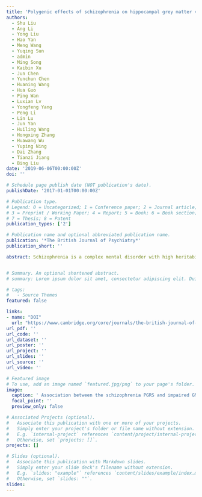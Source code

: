 ```yaml
---
title: 'Polygenic effects of schizophrenia on hippocampal grey matter volume and hippocampus–medial prefrontal cortex functional connectivity'
authors:
  - Shu Liu
  - Ang Li
  - Yong Liu
  - Hao Yan
  - Meng Wang
  - Yuqing Sun
  - admin
  - Ming Song
  - Kaibin Xu
  - Jun Chen
  - Yunchun Chen
  - Huaning Wang
  - Hua Guo
  - Ping Wan
  - Luxian Lv
  - Yongfeng Yang
  - Peng Li
  - Lin Lu
  - Jun Yan
  - Huiling Wang
  - Hongxing Zhang
  - Huawang Wu
  - Yuping Ning
  - Dai Zhang
  - Tianzi Jiang
  - Bing Liu
date: '2019-06-06T00:00:00Z'
doi: ''

# Schedule page publish date (NOT publication's date).
publishDate: '2017-01-01T00:00:00Z'

# Publication type.
# Legend: 0 = Uncategorized; 1 = Conference paper; 2 = Journal article;
# 3 = Preprint / Working Paper; 4 = Report; 5 = Book; 6 = Book section;
# 7 = Thesis; 8 = Patent
publication_types: ['2']

# Publication name and optional abbreviated publication name.
publication: '*The British Journal of Psychiatry*'
publication_short: ''

abstract: Schizophrenia is a complex mental disorder with high heritability and polygenic inheritance. Multimodal neuroimaging studies have also indicated that abnormalities of brain structure and function are a plausible neurobiological characterisation of schizophrenia. However, the polygenic effects of schizophrenia on these imaging endophenotypes have not yet been fully elucidated. To investigate the effects of polygenic risk for schizophrenia on the brain grey matter volume and functional connectivity, which are disrupted in schizophrenia. Genomic and neuroimaging data from a large sample of Han Chinese patients with schizophrenia (N = 509) and healthy controls (N = 502) were included in this study. We examined grey matter volume and functional connectivity via structural and functional magnetic resonance imaging, respectively. Using the data from a recent meta-analysis of a genome-wide association study that comprised a large number of Chinese people, we calculated a polygenic risk score (PGRS) for each participant. The imaging genetic analysis revealed that the individual PGRS showed a significantly negative correlation with the hippocampal grey matter volume and hippocampus–medial prefrontal cortex functional connectivity, both of which were lower in the people with schizophrenia than in the controls. We also found that the observed neuroimaging measures showed weak but similar changes in unaffected first-degree relatives of patients with schizophrenia. These findings suggested that genetically influenced brain grey matter volume and functional connectivity may provide important clues for understanding the pathological mechanisms of schizophrenia and for the early diagnosis of schizophrenia.


# Summary. An optional shortened abstract.
# summary: Lorem ipsum dolor sit amet, consectetur adipiscing elit. Duis posuere tellus ac convallis placerat. Proin tincidunt magna sed ex sollicitudin condimentum.

# tags:
#   - Source Themes
featured: false

links:
- name: "DOI"
  url: "https://www.cambridge.org/core/journals/the-british-journal-of-psychiatry/article/polygenic-effects-of-schizophrenia-on-hippocampal-grey-matter-volume-and-hippocampusmedial-prefrontal-cortex-functional-connectivity/A4F66A6547CAEFA0F80C199CE05BCA05#"
url_pdf: ''
url_code: ''
url_dataset: ''
url_poster: ''
url_project: ''
url_slides: ''
url_source: ''
url_video: ''

# Featured image
# To use, add an image named `featured.jpg/png` to your page's folder.
image:
  caption: ' Association between the schizophrenia PGRS and impaired GMV'
  focal_point: ''
  preview_only: false

# Associated Projects (optional).
#   Associate this publication with one or more of your projects.
#   Simply enter your project's folder or file name without extension.
#   E.g. `internal-project` references `content/project/internal-project/index.md`.
#   Otherwise, set `projects: []`.
projects: []

# Slides (optional).
#   Associate this publication with Markdown slides.
#   Simply enter your slide deck's filename without extension.
#   E.g. `slides: "example"` references `content/slides/example/index.md`.
#   Otherwise, set `slides: ""`.
slides:
---
```

